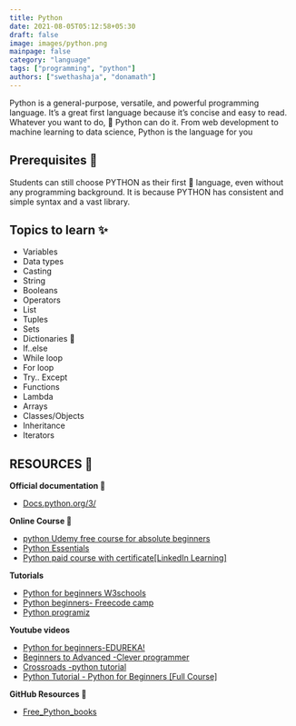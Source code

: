```yaml
---
title: Python
date: 2021-08-05T05:12:58+05:30
draft: false
image: images/python.png
mainpage: false
category: "language"
tags: ["programming", "python"]
authors: ["swethashaja", "donamath"]
---
```


Python is a general-purpose, versatile, and powerful programming language. It’s a great first language because it’s concise and easy to read. Whatever you want to do, 🐍 Python can do it. From web development to machine learning to data science, Python is the language for you

## Prerequisites 🌟

Students can still choose PYTHON as their first 🥇 language, even without any programming background. It is because PYTHON has consistent and simple syntax and a vast library.

## Topics to learn ✨

- Variables
- Data types
- Casting
- String
- Booleans
- Operators
- List
- Tuples
- Sets
- Dictionaries 📕
- If..else
- While loop
- For loop
- Try.. Except
- Functions
- Lambda
- Arrays
- Classes/Objects
- Inheritance
- Iterators

## RESOURCES 💎

**Official documentation 📰**

- [Docs.python.org/3/](https://docs.python.org/3/)

**Online Course 🌱**

- [python Udemy free course for absolute beginners](https://www.udemy.com/course/free-python/)
- [Python Essentials](https://edube.org/study/pe1)
- [Python paid course with certificate[LinkedIn Learning]](https://www.linkedin.com/learning/python-essential-training-2018)

**Tutorials**

- [Python for beginners W3schools](https://www.w3schools.com/python/)
- [Python beginners- Freecode camp](https://www.freecodecamp.org/news/the-python-guide-for-beginners/)
- [Python programiz](https://www.programiz.com/python-programming)

**Youtube videos**

- [Python for beginners-EDUREKA!](https://youtu.be/WGJJIrtnfpk)
- [Beginners to Advanced -Clever programmer](https://youtu.be/4F2m91eKmts)
- [Crossroads -python tutorial](https://youtube.com/playlist?list=PLY-ecO2csVHfbpOmWamlb8Mujjdnl1jks)
- [Python Tutorial - Python for Beginners [Full Course]](https://www.youtube.com/watch?v=_uQrJ0TkZlc&ab_channel=ProgrammingwithMosh)

**GitHub Resources 🔮**

- [Free_Python_books](https://github.com/pamoroso/free-python-books)
